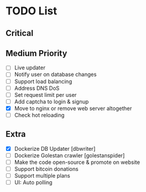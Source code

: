 # TODO List

## Critical

## Medium Priority

- [ ] Live updater
- [ ] Notify user on database changes
- [ ] Support load balancing
- [ ] Address DNS DoS
- [ ] Set request limit per user
- [ ] Add captcha to login & signup
- [x] Move to nginx or remove web server altogether
- [ ] Check hot reloading

## Extra

- [x] Dockerize DB Updater [dbwriter]
- [ ] Dockerize Golestan crawler [golestanspider]
- [ ] Make the code open-source & promote on website
- [ ] Support bitcoin donations
- [ ] Support multiple plans
- [ ] UI: Auto polling
